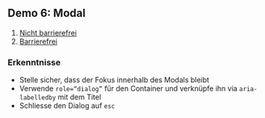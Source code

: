 ## Demo 6: Modal

1. [Nicht barrierefrei](https://cas-fe.github.io/Accessibility/demos/aria/modal-inaccessible.html)
2. [Barrierefrei](https://cas-fe.github.io/Accessibility/demos/aria/modal-accessible.html)

<div class="fragment">

### Erkenntnisse

- Stelle sicher, dass der Fokus innerhalb des Modals bleibt
- Verwende `role=“dialog”` für den Container und verknüpfe ihn via `aria-labelledby` mit dem Titel
- Schliesse den Dialog auf `esc`

</div>
